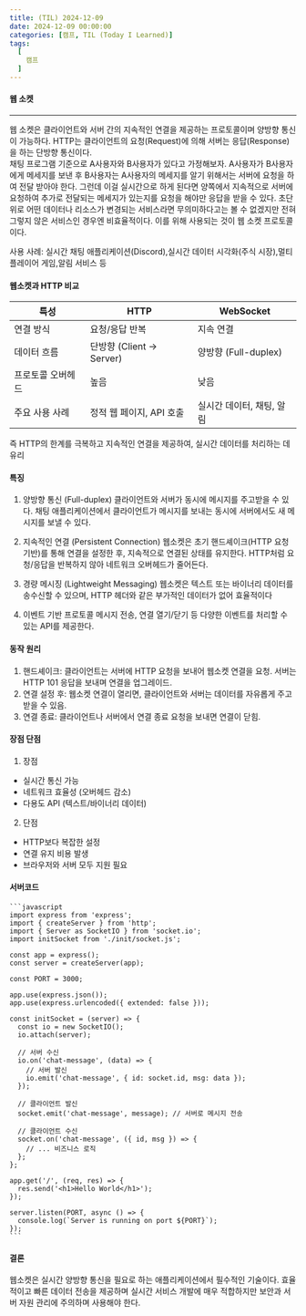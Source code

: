```yaml
---
title: (TIL) 2024-12-09
date: 2024-12-09 00:00:00
categories: [캠프, TIL (Today I Learned)]
tags:
  [
    캠프
  ]
---
```


####  **웹 소켓**
---
웹 소켓은 클라이언트와 서버 간의 지속적인 연결을 제공하는 프로토콜이며 양방향 통신이 가능하다. HTTP는 클라이언트의 요청(Request)에 의해 서버는 응답(Response)을 하는 단방향 통신이다.  
채팅 프로그램 기준으로 A사용자와 B사용자가 있다고 가정해보자. A사용자가 B사용자에게 메세지를 보낸 후 B사용자는 A사용자의 메세지를 알기 위해서는 서버에 요청을 하여 전달 받아야 한다. 그런데 이걸 실시간으로 하게 된다면 양쪽에서 지속적으로 서버에 요청하여 추가로 전달되는 메세지가 있는지를 요청을 해야만 응답을 받을 수 있다. 초단위로 어떤 데이터나 리소스가 변경되는 서비스라면 무의미하다고는 볼 수 없겠지만 전혀 그렇지 않은 서비스인 경우엔 비효율적이다.
이를 위해 사용되는 것이 웹 소켓 프로토콜이다.  

사용 사례: 실시간 채팅 애플리케이션(Discord),실시간 데이터 시각화(주식 시장),멀티플레이어 게임,알림 서비스 등

#### **웹소켓과 HTTP 비교**

| 특성 |	HTTP	| WebSocket |
| --- | --- | --- |
|연결 방식 |요청/응답 반복 |지속 연결 |
|데이터 흐름 |단방향 (Client → Server) |양방향 (Full-duplex) |
|프로토콜 오버헤드 |높음 |낮음 |
|주요 사용 사례 |정적 웹 페이지, API 호출 |실시간 데이터, 채팅, 알림 |

즉 HTTP의 한계를 극복하고 지속적인 연결을 제공하여, 실시간 데이터를 처리하는 데 유리

#### **특징**
1. 양방향 통신 (Full-duplex)
  클라이언트와 서버가 동시에 메시지를 주고받을 수 있다. 채팅 애플리케이션에서 클라이언트가 메시지를 보내는 동시에 서버에서도 새 메시지를 보낼 수 있다.

2. 지속적인 연결 (Persistent Connection)
  웹소켓은 초기 핸드셰이크(HTTP 요청 기반)를 통해 연결을 설정한 후, 지속적으로 연결된 상태를 유지한다. HTTP처럼 요청/응답을 반복하지 않아 네트워크 오버헤드가 줄어든다.

3. 경량 메시징 (Lightweight Messaging)
  웹소켓은 텍스트 또는 바이너리 데이터를 송수신할 수 있으며, HTTP 헤더와 같은 부가적인 데이터가 없어 효율적이다

4. 이벤트 기반 프로토콜
  메시지 전송, 연결 열기/닫기 등 다양한 이벤트를 처리할 수 있는 API를 제공한다.

#### **동작 원리**
1. 핸드셰이크: 클라이언트는 서버에 HTTP 요청을 보내어 웹소켓 연결을 요청. 서버는 HTTP 101 응답을 보내며 연결을 업그레이드.
2. 연결 설정 후: 웹소켓 연결이 열리면, 클라이언트와 서버는 데이터를 자유롭게 주고받을 수 있음.
3. 연결 종료: 클라이언트나 서버에서 연결 종료 요청을 보내면 연결이 닫힘.

#### **장점 단점**
1. 장점
  - 실시간 통신 가능
  - 네트워크 효율성 (오버헤드 감소)
  - 다용도 API (텍스트/바이너리 데이터)
2. 단점
  - HTTP보다 복잡한 설정
  - 연결 유지 비용 발생
  - 브라우저와 서버 모두 지원 필요

#### **서버코드**
    ```javascript
    import express from 'express';
    import { createServer } from 'http';
    import { Server as SocketIO } from 'socket.io';
    import initSocket from './init/socket.js';

    const app = express();
    const server = createServer(app);

    const PORT = 3000;

    app.use(express.json());
    app.use(express.urlencoded({ extended: false }));

    const initSocket = (server) => {
      const io = new SocketIO();
      io.attach(server);

      // 서버 수신
      io.on('chat-message', (data) => {
        // 서버 발신
        io.emit('chat-message', { id: socket.id, msg: data });
      });

      // 클라이언트 발신
      socket.emit('chat-message', message); // 서버로 메시지 전송

      // 클라이언트 수신
      socket.on('chat-message', ({ id, msg }) => {
        // ... 비즈니스 로직
      };
    };

    app.get('/', (req, res) => {
      res.send('<h1>Hello World</h1>');
    });

    server.listen(PORT, async () => {
      console.log(`Server is running on port ${PORT}`);
    });
    ```

#### **결론**
웹소켓은 실시간 양방향 통신을 필요로 하는 애플리케이션에서 필수적인 기술이다. 효율적이고 빠른 데이터 전송을 제공하며 실시간 서비스 개발에 매우 적합하지만 보안과 서버 자원 관리에 주의하며 사용해야 한다. 
